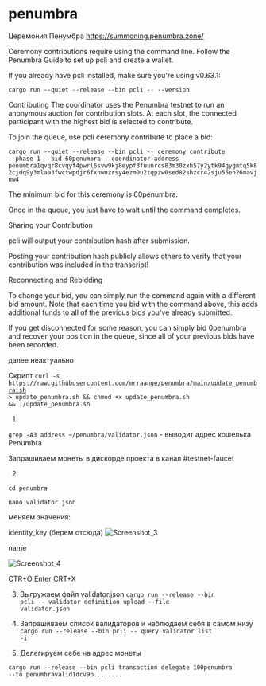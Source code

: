 # penumbra

Церемония Пенумбра 
https://summoning.penumbra.zone/

Ceremony contributions require using the command line. Follow the Penumbra Guide to set up pcli and create a wallet.

If you already have pcli installed, make sure you're using v0.63.1:

<code>cargo run --quiet --release --bin pcli -- --version</code>

Contributing
The coordinator uses the Penumbra testnet to run an anonymous auction for contribution slots. At each slot, the connected participant with the highest bid is selected to contribute.

To join the queue, use pcli ceremony contribute to place a bid:

<code>cargo run --quiet --release --bin pcli -- ceremony contribute --phase 1 --bid 60penumbra --coordinator-address penumbra1qvqr8cvqyf4pwrl6svw9kj8eypf3fuunrcs83m30zxh57y2ytk94gygmtq5k82cjdq9y3mlaa3fwctwpdjr6fxnwuzrsy4ezm0u2tqpzw0sed82shzcr42sju55en26mavjnw4</code>

The minimum bid for this ceremony is 60penumbra.

Once in the queue, you just have to wait until the command completes.

Sharing your Contribution

pcli will output your contribution hash after submission.

Posting your contribution hash publicly allows others to verify that your contribution was included in the transcript!

Reconnecting and Rebidding

To change your bid, you can simply run the command again with a different bid amount. Note that each time you bid with the command above, this adds additional funds to all of the previous bids you've already submitted.

If you get disconnected for some reason, you can simply bid 0penumbra and recover your position in the queue, since all of your previous bids have been recorded.


далее неактуально


Скрипт 
<code>curl -s https://raw.githubusercontent.com/mrraange/penumbra/main/update_penumbra.sh > update_penumbra.sh && chmod +x update_penumbra.sh && ./update_penumbra.sh</code>



1.


<code>grep -A3 address ~/penumbra/validator.json</code> - выводит адрес кошелька Penumbra

Запрашиваем монеты в дискорде проекта в канал #testnet-faucet


2.

<code>cd penumbra</code>

<code>nano validator.json</code>

меняем значения:

identity_key
(берем отсюда)
![Screenshot_3](https://user-images.githubusercontent.com/100018176/187976898-a0478207-c20e-4d83-8fad-15cde07c50df.png)

name

![Screenshot_4](https://user-images.githubusercontent.com/100018176/187977061-5679e462-9215-4e5c-b108-07db93fb1f58.png)

CTR+O Enter
CRT+X


3. Выгружаем файл  validator.json
<code>cargo run --release --bin pcli -- validator definition upload --file validator.json</code>

4. Запрашиваем список валидаторов и наблюдаем себя в самом низу
<code>cargo run --release --bin pcli -- query validator list -i</code>

5. Делегируем себе на адрес монеты

<code>cargo run --release --bin pcli transaction delegate 100penumbra --to penumbravalid1dcv9p........</code>


